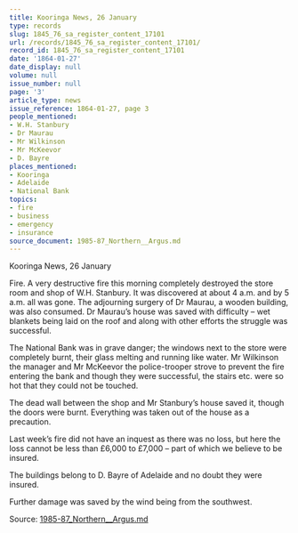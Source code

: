 ```yaml
---
title: Kooringa News, 26 January
type: records
slug: 1845_76_sa_register_content_17101
url: /records/1845_76_sa_register_content_17101/
record_id: 1845_76_sa_register_content_17101
date: '1864-01-27'
date_display: null
volume: null
issue_number: null
page: '3'
article_type: news
issue_reference: 1864-01-27, page 3
people_mentioned:
- W.H. Stanbury
- Dr Maurau
- Mr Wilkinson
- Mr McKeevor
- D. Bayre
places_mentioned:
- Kooringa
- Adelaide
- National Bank
topics:
- fire
- business
- emergency
- insurance
source_document: 1985-87_Northern__Argus.md
---
```


Kooringa News, 26 January

Fire.  A very destructive fire this morning completely destroyed the store room and shop of W.H. Stanbury.  It was discovered at about 4 a.m. and by 5 a.m. all was gone.  The adjourning surgery of Dr Maurau, a wooden building, was also consumed.  Dr Maurau’s house was saved with difficulty – wet blankets being laid on the roof and along with other efforts the struggle was successful.

The National Bank was in grave danger; the windows next to the store were completely burnt, their glass melting and running like water.  Mr Wilkinson the manager and Mr McKeevor the police-trooper strove to prevent the fire entering the bank and though they were successful, the stairs etc. were so hot that they could not be touched.

The dead wall between the shop and Mr Stanbury’s house saved it, though the doors were burnt.  Everything was taken out of the house as a precaution.

Last week’s fire did not have an inquest as there was no loss, but here the loss cannot be less than £6,000 to £7,000 – part of which we believe to be insured.

The buildings belong to D. Bayre of Adelaide and no doubt they were insured.

Further damage was saved by the wind being from the southwest.

Source: [1985-87_Northern__Argus.md](/downloads/markdown/1985-87_Northern__Argus.md)
